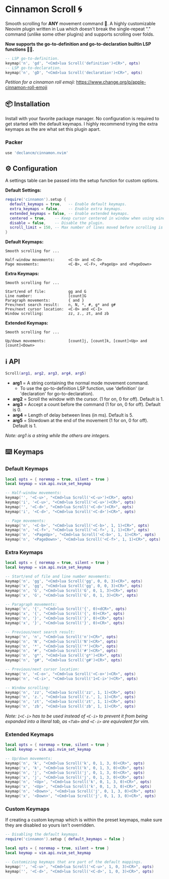 # Cinnamon Scroll 🌀

Smooth scrolling for __ANY__ movement command 🤯. A highly customizable Neovim
plugin written in Lua which doesn't break the single-repeat "." command (unlike
some other plugins) and supports scrolling over folds.

__Now supports the go-to-definition and go-to-declaration builtin LSP functions 🥳🎉.__

```lua
-- LSP go-to-definition.
keymap('n', 'gd', "<Cmd>lua Scroll('definition')<CR>", opts)
-- LSP go-to-declaration.
keymap('n', 'gD', "<Cmd>lua Scroll('declaration')<CR>", opts)
```

_Petition for a cinnamon roll emoji:_ <https://www.change.org/p/apple-cinnamon-roll-emoji>

## 📦 Installation

Install with your favorite package manager. No configuration is required to get
started with the default keymaps. I highly recommend trying the extra keymaps as
the are what set this plugin apart.

### Packer

```lua
use 'declancm/cinnamon.nvim'
```

## ⚙️ Configuration

A settings table can be passed into the setup function for custom options.

__Default Settings:__

```lua
require('cinnamon').setup {
  default_keymaps = true,   -- Enable default keymaps.
  extra_keymaps = false,    -- Enable extra keymaps.
  extended_keymaps = false, -- Enable extended keymaps.
  centered = true,    -- Keep cursor centered in window when using window scrolling.
  disable = false,    -- Disable the plugin.
  scroll_limit = 150, -- Max number of lines moved before scrolling is skipped.
}
```

__Default Keymaps:__

```
Smooth scrolling for ...

Half-window movements:      <C-U> and <C-D>
Page movements:             <C-B>, <C-F>, <PageUp> and <PageDown>
```

__Extra Keymaps:__

```
Smooth scrolling for ...

Start/end of file:          gg and G
Line number:                [count]G
Paragraph movements:        { and }
Prev/next search result:    n, N, *, #, g* and g#
Prev/next cursor location:  <C-O> and <C-I>
Window scrolling:           zz, z., zt, and zb
```

__Extended Keymaps:__

```
Smooth scrolling for ...

Up/down movements:          [count]j, [count]k, [count]<Up> and [count]<Down>
```

## ℹ️ API

```lua
Scroll(arg1, arg2, arg3, arg4, arg5)
```

* __arg1__ = A string containing the normal mode movement command.
  * To use the go-to-definition LSP function, use 'definition' (or 'declaration'
    for go-to-declaration).
* __arg2__ = Scroll the window with the cursor. (1 for on, 0 for off). Default is 1.
* __arg3__ = Accept a count before the command (1 for on, 0 for off). Default is 0.
* __arg4__ = Length of delay between lines (in ms). Default is 5.
* __arg5__ = Slowdown at the end of the movement (1 for on, 0 for off). Default is 1.

_Note: arg1 is a string while the others are integers._

## ⌨️ Keymaps

### Default Keymaps

```lua
local opts = { noremap = true, silent = true }
local keymap = vim.api.nvim_set_keymap

-- Half-window movements:
keymap('', '<C-u>', "<Cmd>lua Scroll('<C-u>')<CR>", opts)
keymap('i', '<C-u>', "<Cmd>lua Scroll('<C-u>')<CR>", opts)
keymap('', '<C-d>', "<Cmd>lua Scroll('<C-d>')<CR>", opts)
keymap('i', '<C-d>', "<Cmd>lua Scroll('<C-d>')<CR>", opts)

-- Page movements:
keymap('n', '<C-b>', "<Cmd>lua Scroll('<C-b>', 1, 1)<CR>", opts)
keymap('n', '<C-f>', "<Cmd>lua Scroll('<C-f>', 1, 1)<CR>", opts)
keymap('n', '<PageUp>', "<Cmd>lua Scroll('<C-b>', 1, 1)<CR>", opts)
keymap('n', '<PageDown>', "<Cmd>lua Scroll('<C-f>', 1, 1)<CR>", opts)
```

### Extra Keymaps

```lua
local opts = { noremap = true, silent = true }
local keymap = vim.api.nvim_set_keymap

-- Start/end of file and line number movements:
keymap('n', 'gg', "<Cmd>lua Scroll('gg', 0, 0, 3)<CR>", opts)
keymap('x', 'gg', "<Cmd>lua Scroll('gg', 0, 0, 3)<CR>", opts)
keymap('n', 'G', "<Cmd>lua Scroll('G', 0, 1, 3)<CR>", opts)
keymap('x', 'G', "<Cmd>lua Scroll('G', 0, 1, 3)<CR>", opts)

-- Paragraph movements:
keymap('n', '{', "<Cmd>lua Scroll('{', 0)<dCR>", opts)
keymap('x', '{', "<Cmd>lua Scroll('{', 0)<CR>", opts)
keymap('n', '}', "<Cmd>lua Scroll('}', 0)<CR>", opts)
keymap('x', '}', "<Cmd>lua Scroll('}', 0)<CR>", opts)

-- Previous/next search result:
keymap('n', 'n', "<Cmd>lua Scroll('n')<CR>", opts)
keymap('n', 'N', "<Cmd>lua Scroll('N')<CR>", opts)
keymap('n', '*', "<Cmd>lua Scroll('*')<CR>", opts)
keymap('n', '#', "<Cmd>lua Scroll('#')<CR>", opts)
keymap('n', 'g*', "<Cmd>lua Scroll('g*')<CR>", opts)
keymap('n', 'g#', "<Cmd>lua Scroll('g#')<CR>", opts)

-- Previous/next cursor location:
keymap('n', '<C-o>', "<Cmd>lua Scroll('<C-o>')<CR>", opts)
keymap('n', '<C-i>', "<Cmd>lua Scroll('1<C-i>')<CR>", opts)

-- Window scrolling:
keymap('n', 'zz', "<Cmd>lua Scroll('zz', 1, 1)<CR>", opts)
keymap('n', 'z.', "<Cmd>lua Scroll('z.', 1, 1)<CR>", opts)
keymap('n', 'zt', "<Cmd>lua Scroll('zt', 1, 1)<CR>", opts)
keymap('n', 'zb', "<Cmd>lua Scroll('zb', 1, 1)<CR>", opts)
```

_Note: `1<C-i>` has to be used instead of `<C-i>` to prevent it from being
expanded into a literal tab, as `<Tab>` and `<C-i>` are equivalent for vim._

### Extended Keymaps

```lua
local opts = { noremap = true, silent = true }
local keymap = vim.api.nvim_set_keymap

-- Up/down movements:
keymap('n', 'k', "<Cmd>lua Scroll('k', 0, 1, 3, 0)<CR>", opts)
keymap('x', 'k', "<Cmd>lua Scroll('k', 0, 1, 3, 0)<CR>", opts)
keymap('n', 'j', "<Cmd>lua Scroll('j', 0, 1, 3, 0)<CR>", opts)
keymap('x', 'j', "<Cmd>lua Scroll('j', 0, 1, 3, 0)<CR>", opts)
keymap('n', '<Up>', "<Cmd>lua Scroll('k', 0, 1, 3, 0)<CR>", opts)
keymap('x', '<Up>', "<Cmd>lua Scroll('k', 0, 1, 3, 0)<CR>", opts)
keymap('n', '<Down>', "<Cmd>lua Scroll('j', 0, 1, 3, 0)<CR>", opts)
keymap('x', '<Down>', "<Cmd>lua Scroll('j', 0, 1, 3, 0)<CR>", opts)
```
### Custom Keymaps

If creating a custom keymap which is within the preset keymaps, make sure they 
are disabled so yours isn't overridden.

```lua
-- Disabling the default keymaps.
require('cinnamon').setup { default_keymaps = false }

local opts = { noremap = true, silent = true }
local keymap = vim.api.nvim_set_keymap

-- Customizing keymaps that are part of the default mappings.
keymap('', '<C-u>', "<Cmd>lua Scroll('<C-u>', 1, 0, 3)<CR>", opts)
keymap('', '<C-d>', "<Cmd>lua Scroll('<C-d>', 1, 0, 3)<CR>", opts)
```
